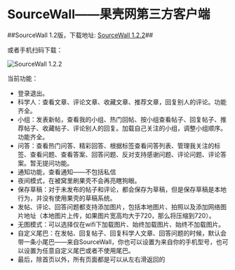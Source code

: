 SourceWall——果壳网第三方客户端
==========

##SourceWall 1.2版，下载地址: [SourceWall 1.2.2](https://raw.githubusercontent.com/NashLegend/SourceWall/master/app/release/SourceWall.apk)##

或者手机扫码下载：

![SourceWall 1.2.2](http://i.imgur.com/j7XlnME.png)

当前功能：

- 登录退出。
- 科学人：查看文章、评论文章、收藏文章、推荐文章，回复别人的评论。功能齐全。
- 小组：发表新帖，查看我的小组、热门回帖、按小组查看帖子、回复帖子、推荐帖子、收藏帖子、评论别人的回复。加载自己关注的小组，调整小组顺序。功能齐全。
- 问答：查看热门问答、精彩回答、根据标签查看问答列表、管理我关注的标签、查看问题、查看答案、回答问题、反对支持感谢问题、评论问题、评论答案。暂无提问功能。
- 通知功能，查看通知——不包括私信
- 夜间模式，在被窝里刷果壳不会再亮瞎狗眼。
- 保存草稿：对于未发布的帖子和评论，都会保存为草稿，但是保存草稿是本地行为，并没有使用果壳的草稿系统。
- 发帖、评论、回答问题都支持添加图片，包括本地图片、拍照以及添加网络图片地址（本地图片上传，如果图片宽高均大于720，那么将压缩到720）。
- 无图模式：可以选择仅在wifi下加载图片、始终加载图片、始终不加载图片。
- 自定义尾巴：在发帖、回复帖子、回复科学人文章、回答问题的时候，默认会带一条小尾巴——来自SourceWall，你也可以设置为来自你的手机型号，也可以设置为任意自定义尾巴或者不使用尾巴。
- 最后，除首页以外，所有页面都是可以从左右滑返回的

